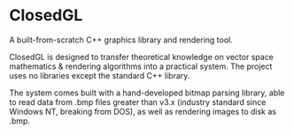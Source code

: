 # ClosedGL
A built-from-scratch C++ graphics library and rendering tool.

ClosedGL is designed to transfer theoretical knowledge on vector space mathematics & rendering algorithms into a practical system.
The project uses no libraries except the standard C++ library.

The system comes built with a hand-developed bitmap parsing library, able to read data from .bmp files greater than v3.x (industry standard since Windows NT, breaking from DOS), as well as rendering images to disk as .bmp.
